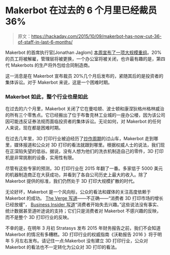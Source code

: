 # Makerbot 在过去的 6 个月里已经裁员 36%

> 原文：<https://hackaday.com/2015/10/09/makerbot-has-now-cut-36-of-staff-in-last-6-months/>

Makerbot 的首席执行官[Jonathan Jaglom] [本周宣布了一项大规模重组](http://www.makerbot.com/blog/2015/10/08/makerbot-reorganizes-to-adapt-to-market-dynamics-and-prepare-for-the-future?siteID=TnL5HPStwNw-3SqDePN59FylbiqYJ3n3NA&ls_affid=TnL5HPStwNw)。20%的员工将被解雇，管理层将被更换，一个办公室将被关闭，也许最有趣的是，第四代 Makerbots 的生产将外包给合同制造商。

这一消息是在 Makerbot 宣布裁员 20%几个月后发布的，紧随其后的是投资者的集体诉讼。对于 Makerbot 来说，这是一个困难时期。

### Makerbot 如此，整个行业也是如此

在过去的六个月里，Makerbot 关闭了它在曼哈顿、波士顿和康涅狄格州格林威治的所有三个零售点。它已经搬出了位于布鲁克林工业城的一座办公楼，因为该公司因可能违反证券法规而面临投资者的集体诉讼。无论如何，对 Makerbot 的任何人来说，现在都是困难时期。

在过去几年里，3D 打印行业被迫经历了[炒作周期](https://en.wikipedia.org/wiki/Hype_cycle)的过山车，Makerbot 走到哪里，媒体报道和公众对 3D 打印的看法就跟到哪里。根据权威人士的说法，我们现在正深陷失望的低谷。据说，没有人想为他们的洗衣机制造自己的零件，3D 打印机是非常挑剔的设备，实用性有限。

尽管有这些专家的预测，3D 打印行业在 2015 年翻了一番。多家低于 5000 美元的机器制造商正在大获成功，并看到了各自公司历史上最大的收入。除了 Makerbot 提供的标准，我们仍然处于 3D 打印大规模扩散的时代。

无论好坏，Makerbot 是一个风向标，公众的看法和媒体的关注高度依赖于 Makerbot 的成功。 [The Verge 写道](http://www.theverge.com/2015/10/8/9477999/makerbot-layoffs-employees-lawsuit)——不正确——“消费者 3D 打印市场的增长已经放缓”， [Business Insider 写道](http://www.businessinsider.com/makerbot-layoffs-3d-printing-2015-10?r=UK&IR=T)“消费者开始失去兴趣。”这些说法没有事实、统计数据甚至道听途说的支持；它们只是消费者对 Makerbot 不感兴趣的反映，而不是整个 3D 打印行业的反映。

不幸的是，在明年 3 月初 Stratasys 发布 2015 年财务报告之前，我们不会知道 Makerbot 的情况有多糟糕。3D 打印行业的权威指南《沃勒报告 2016 》将于明年 5 月左右发布。请记住一点:Makerbot 没有建立 3D 打印行业，公众对 Makerbot 的看法也不一定转化为公众对 3D 打印的看法。